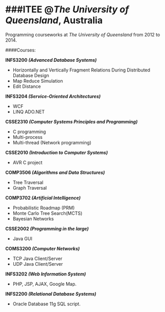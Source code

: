 ###ITEE @_The University of Queensland_, Australia
=======
Programming courseworks at _The University of Queensland_ from 2012 to 2014.

####Courses:

**INFS3200 _(Advanced Database Systems)_**
* Horizontally and Vertically Fragment Relations During Distributed Database Design
* Map Reduce Simulation
* Edit Distance

**INFS3204 _(Service-Oriented Architectures)_**
* WCF
* LINQ ADO.NET

**CSSE2310 _(Computer Systems Principles and Programming)_**
* C programming
* Multi-process
* Multi-thread (Network programming)

**CSSE2010 _(Introduction to Computer Systems)_**
* AVR C project

**COMP3506 _(Algorithms and Data Structures)_**
* Tree Traversal
* Graph Traversal

**COMP3702 _(Artificial Intelligence)_**
* Probabilistic Roadmap (PRM)
* Monte Carlo Tree Search(MCTS)
* Bayesian Networks

**CSSE2002 _(Programming in the large)_**
* Java GUI

**COMS3200 _(Computer Networks)_**
* TCP Java Client/Server
* UDP Java Client/Server

**INFS3202 _(Web Information System)_**
* PHP, JSP, AJAX, Google Map.

**INFS2200 _(Relational Database Systems)_**
* Oracle Database 11g SQL script.
